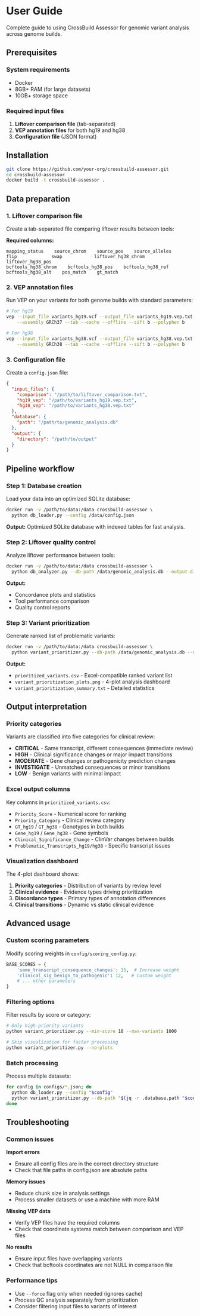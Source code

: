 # User Guide

Complete guide to using CrossBuild Assessor for genomic variant analysis across genome builds.

## Prerequisites

### System requirements
- Docker
- 8GB+ RAM (for large datasets)
- 10GB+ storage space

### Required input files
1. **Liftover comparison file** (tab-separated)
2. **VEP annotation files** for both hg19 and hg38
3. **Configuration file** (JSON format)

## Installation

```bash
git clone https://github.com/your-org/crossbuild-assessor.git
cd crossbuild-assessor
docker build -t crossbuild-assessor .
```

## Data preparation

### 1. Liftover comparison file

Create a tab-separated file comparing liftover results between tools:

**Required columns:**
```
mapping_status    source_chrom    source_pos    source_alleles
flip             swap            liftover_hg38_chrom    liftover_hg38_pos
bcftools_hg38_chrom    bcftools_hg38_pos    bcftools_hg38_ref
bcftools_hg38_alt    pos_match    gt_match
```

### 2. VEP annotation files

Run VEP on your variants for both genome builds with standard parameters:

```bash
# For hg19
vep --input_file variants_hg19.vcf --output_file variants_hg19.vep.txt \
    --assembly GRCh37 --tab --cache --offline --sift b --polyphen b

# For hg38  
vep --input_file variants_hg38.vcf --output_file variants_hg38.vep.txt \
    --assembly GRCh38 --tab --cache --offline --sift b --polyphen b
```

### 3. Configuration file

Create a `config.json` file:

```json
{
  "input_files": {
    "comparison": "/path/to/liftover_comparison.txt",
    "hg19_vep": "/path/to/variants_hg19.vep.txt",
    "hg38_vep": "/path/to/variants_hg38.vep.txt"
  },
  "database": {
    "path": "/path/to/genomic_analysis.db"
  },
  "output": {
    "directory": "/path/to/output"
  }
}
```

## Pipeline workflow

### Step 1: Database creation

Load your data into an optimized SQLite database:

```bash
docker run -v /path/to/data:/data crossbuild-assessor \
  python db_loader.py --config /data/config.json
```

**Output:** Optimized SQLite database with indexed tables for fast analysis.

### Step 2: Liftover quality control

Analyze liftover performance between tools:

```bash
docker run -v /path/to/data:/data crossbuild-assessor \
  python db_analyzer.py --db-path /data/genomic_analysis.db --output-dir /data/qc_results/
```

**Output:** 
- Concordance plots and statistics
- Tool performance comparison
- Quality control reports

### Step 3: Variant prioritization

Generate ranked list of problematic variants:

```bash
docker run -v /path/to/data:/data crossbuild-assessor \
  python variant_prioritizer.py --db-path /data/genomic_analysis.db --output-dir /data/results/
```

**Output:**
- `prioritized_variants.csv` - Excel-compatible ranked variant list
- `variant_prioritization_plots.png` - 4-plot analysis dashboard
- `variant_prioritization_summary.txt` - Detailed statistics

## Output interpretation

### Priority categories

Variants are classified into five categories for clinical review:

- **CRITICAL** - Same transcript, different consequences (immediate review)
- **HIGH** - Clinical significance changes or major impact transitions
- **MODERATE** - Gene changes or pathogenicity prediction changes  
- **INVESTIGATE** - Unmatched consequences or minor transitions
- **LOW** - Benign variants with minimal impact

### Excel output columns

Key columns in `prioritized_variants.csv`:

- `Priority_Score` - Numerical score for ranking
- `Priority_Category` - Clinical review category
- `GT_hg19` / `GT_hg38` - Genotypes in both builds
- `Gene_hg19` / `Gene_hg38` - Gene symbols
- `Clinical_Significance_Change` - ClinVar changes between builds
- `Problematic_Transcripts_hg19/hg38` - Specific transcript issues

### Visualization dashboard

The 4-plot dashboard shows:

1. **Priority categories** - Distribution of variants by review level
2. **Clinical evidence** - Evidence types driving prioritization
3. **Discordance types** - Primary types of annotation differences
4. **Clinical transitions** - Dynamic vs static clinical evidence

## Advanced usage

### Custom scoring parameters

Modify scoring weights in `config/scoring_config.py`:

```python
BASE_SCORES = {
    'same_transcript_consequence_changes': 15,  # Increase weight
    'clinical_sig_benign_to_pathogenic': 12,   # Custom weight
    # ... other parameters
}
```

### Filtering options

Filter results by score or category:

```bash
# Only high-priority variants
python variant_prioritizer.py --min-score 10 --max-variants 1000

# Skip visualization for faster processing
python variant_prioritizer.py --no-plots
```

### Batch processing

Process multiple datasets:

```bash
for config in configs/*.json; do
  python db_loader.py --config "$config"
  python variant_prioritizer.py --db-path "$(jq -r .database.path "$config")"
done
```

## Troubleshooting

### Common issues

**Import errors**
- Ensure all config files are in the correct directory structure
- Check that file paths in config.json are absolute paths

**Memory issues**  
- Reduce chunk size in analysis settings
- Process smaller datasets or use a machine with more RAM

**Missing VEP data**
- Verify VEP files have the required columns
- Check that coordinate systems match between comparison and VEP files

**No results**
- Ensure input files have overlapping variants
- Check that bcftools coordinates are not NULL in comparison file

### Performance tips

- Use `--force` flag only when needed (ignores cache)
- Process QC analysis separately from prioritization
- Consider filtering input files to variants of interest
